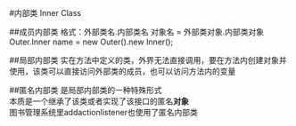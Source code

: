 #内部类 Inner Class

##成员内部类
格式：外部类名.内部类名 对象名 = 外部类对象.内部类对象  
Outer.Inner name = new Outer().new Inner();

##局部内部类
实在方法中定义的类，外界无法直接调用，要在方法内创建对象并使用，该类可以直接访问外部类的成员，也可以访问方法内的变量

##匿名内部类
是局部内部类的一种特殊形式  
本质是一个继承了该类或者实现了该接口的匿名**对象**  
图书管理系统里addactionlistener也使用了匿名内部类